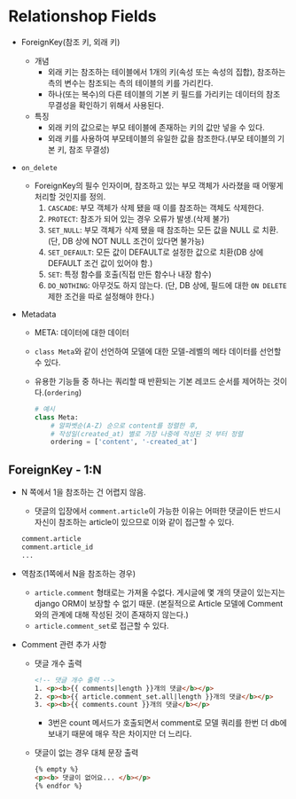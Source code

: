 # Relationshop Fields

- ForeignKey(참조 키, 외래 키)
  - 개념
    - 외래 키는 참조하는 테이블에서 1개의 키(속성 또는 속성의 집합), 참조하는 측의 변수는 참조되는 측의 테이블의 키를 가리킨다.
    - 하나(또는 복수)의 다른 테이블의 기본 키 필드를 가리키는 데이터의 참조 무결성을 확인하기 위해서 사용된다.
  - 특징
    - 외래 키의 값으로는 부모 테이블에 존재하는 키의 값만 넣을 수 있다.
    - 외래 키를 사용하여 부모테이블의 유일한 값을 참조한다.(부모 테이블의 기본 키, 참조 무결성)
- `on_delete`
  - ForeignKey의 필수 인자이며, 참조하고 있는 부모 객체가 사라졌을 때 어떻게 처리할 것인지를 정의.
    1. `CASCADE`: 부모 객체가 삭제 됐을 때 이를 참조하는 객체도 삭제한다.
    2. `PROTECT`: 참조가 되어 있는 경우 오류가 발생.(삭제 불가)
    3. `SET_NULL`: 부모 객체가 삭제 됐을 때 참조하는 모든 값을 NULL 로 치환.(단, DB 상에 NOT NULL 조건이 있다면 불가능)
    4. `SET_DEFAULT`: 모든 값이 DEFAULT로 설정한 값으로 치환(DB 상에 DEFAULT 조건 값이 있어야 함.)
    5. `SET`: 특정 함수를 호출(직접 만든 함수나 내장 함수)
    6. `DO_NOTHING`: 아무것도 하지 않는다. (단, DB 상에, 필드에 대한 `ON DELETE`제한 조건을 따로 설정해야 한다.)

- Metadata

  - META: 데이터에 대한 데이터

  - `class Meta`와 같이 선언하여 모델에 대한 모델-레벨의 메타 데이터를 선언할 수 있다.

  - 유용한 기능들 중 하나는 쿼리할 때 반환되는 기본 레코드 순서를 제어하는 것이다.(`ordering`)

    ```python
    # 예시
    class Meta:
        # 알파벳순(A-Z) 순으로 content를 정렬한 후,
        # 작성일(created_at) 별로 가장 나중에 작성된 것 부터 정렬
        ordering = ['content', '-created_at']
    ```

## ForeignKey - 1:N

- N 쪽에서 1을 참조하는 건 어렵지 않음.

  - 댓글의 입장에서 `comment.article`이 가능한 이유는 어떠한 댓글이든 반드시 자신이 참조하는 article이 있으므로 이와 같이 접근할 수 있다.

  ```python
  comment.article
  comment.article_id
  ...
  ```

- 역참조(1쪽에서 N을 참조하는 경우)

  - `article.comment` 형태로는 가져올 수없다. 게시글에 몇 개의 댓글이 있는지는 django ORM이 보장할 수 없기 때문. (본질적으로 Article 모델에 Comment와의 관계에 대해 작성된 것이 존재하지 않는다.)
  - `article.comment_set`로 접근할 수 있다.
  
- Comment 관련 추가 사항

  - 댓글 개수 출력

    ```html
    <!-- 댓글 개수 출력 -->
    1. <p><b>{{ comments|length }}개의 댓글</b></p>
    2. <p><b>{{ article.comment_set.all|length }}개의 댓글</b></p>
    3. <p><b>{{ comments.count }}개의 댓글</b></p>
    ```

    - 3번은 count 메서드가 호출되면서 comment로 모델 쿼리를 한번 더 db에 보내기 때문에 매우 작은 차이지만 더 느리다.

  - 댓글이 없는 경우 대체 문장 출력
  
    ```html
    {% empty %}
    <p><b> 댓글이 없어요... </b></p>
    {% endfor %}
    ```